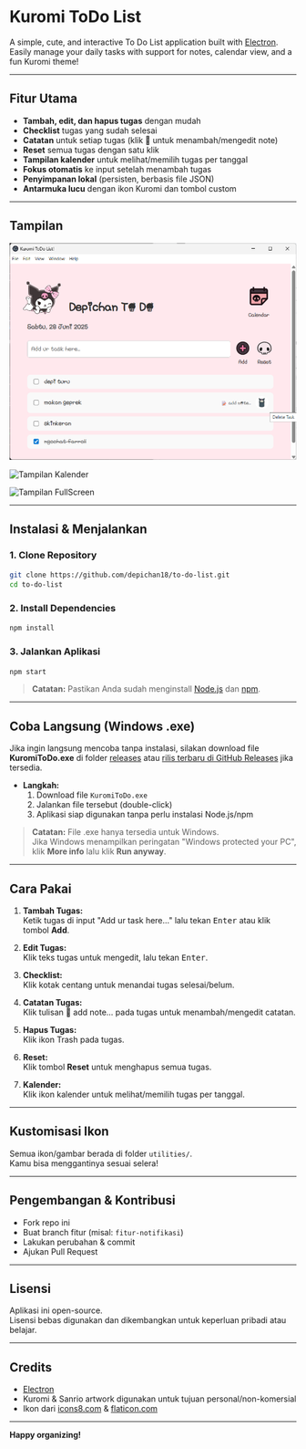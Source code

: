 # Kuromi ToDo List

A simple, cute, and interactive To Do List application built with [Electron](https://electronjs.org). Easily manage your daily tasks with support for notes, calendar view, and a fun Kuromi theme!

---

## Fitur Utama

- **Tambah, edit, dan hapus tugas** dengan mudah
- **Checklist** tugas yang sudah selesai
- **Catatan** untuk setiap tugas (klik 📝 untuk menambah/mengedit note)
- **Reset** semua tugas dengan satu klik
- **Tampilan kalender** untuk melihat/memilih tugas per tanggal
- **Fokus otomatis** ke input setelah menambah tugas
- **Penyimpanan lokal** (persisten, berbasis file JSON)
- **Antarmuka lucu** dengan ikon Kuromi dan tombol custom

---

## Tampilan

![Tampilan Utama](assets/image.png)

![Tampilan Kalender](assets/images2.png)

![Tampilan FullScreen](assets/images3.png)

---

## Instalasi & Menjalankan

### 1. Clone Repository

```bash
git clone https://github.com/depichan18/to-do-list.git
cd to-do-list
```

### 2. Install Dependencies

```bash
npm install
```

### 3. Jalankan Aplikasi

```bash
npm start
```

> **Catatan:** Pastikan Anda sudah menginstall [Node.js](https://nodejs.org/) dan [npm](https://www.npmjs.com/).

---

## Coba Langsung (Windows .exe)

Jika ingin langsung mencoba tanpa instalasi, silakan download file **KuromiToDo.exe** di folder [releases](./releases) atau [rilis terbaru di GitHub Releases](https://github.com/depichan/to-do-list) jika tersedia.

- **Langkah:**
  1. Download file `KuromiToDo.exe`
  2. Jalankan file tersebut (double-click)
  3. Aplikasi siap digunakan tanpa perlu instalasi Node.js/npm

> **Catatan:** File .exe hanya tersedia untuk Windows.  
> Jika Windows menampilkan peringatan "Windows protected your PC", klik **More info** lalu klik **Run anyway**.

---

## Cara Pakai

1. **Tambah Tugas:**  
   Ketik tugas di input "Add ur task here..." lalu tekan <kbd>Enter</kbd> atau klik tombol **Add**.

2. **Edit Tugas:**  
   Klik teks tugas untuk mengedit, lalu tekan <kbd>Enter</kbd>.

3. **Checklist:**  
   Klik kotak centang untuk menandai tugas selesai/belum.

4. **Catatan Tugas:**  
   Klik tulisan 📝 add note... pada tugas untuk menambah/mengedit catatan.

5. **Hapus Tugas:**  
   Klik ikon Trash pada tugas.

6. **Reset:**  
   Klik tombol **Reset** untuk menghapus semua tugas.

7. **Kalender:**  
   Klik ikon kalender untuk melihat/memilih tugas per tanggal.

---

## Kustomisasi Ikon

Semua ikon/gambar berada di folder `utilities/`.  
Kamu bisa menggantinya sesuai selera!

---

## Pengembangan & Kontribusi

- Fork repo ini
- Buat branch fitur (misal: `fitur-notifikasi`)
- Lakukan perubahan & commit
- Ajukan Pull Request

---

## Lisensi

Aplikasi ini open-source.  
Lisensi bebas digunakan dan dikembangkan untuk keperluan pribadi atau belajar.

---

##  Credits

- [Electron](https://electronjs.org/)
- Kuromi & Sanrio artwork digunakan untuk tujuan personal/non-komersial
- Ikon dari [icons8.com](https://icons8.com/) & [flaticon.com](https://www.flaticon.com/)

---

**Happy organizing!**
